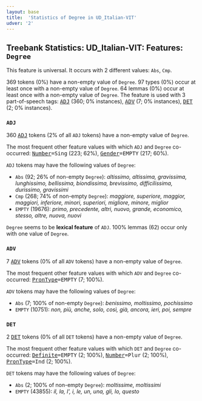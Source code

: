 ```yaml
---
layout: base
title:  'Statistics of Degree in UD_Italian-VIT'
udver: '2'
---
```


## Treebank Statistics: UD_Italian-VIT: Features: `Degree`

This feature is universal.
It occurs with 2 different values: `Abs`, `Cmp`.

369 tokens (0%) have a non-empty value of `Degree`.
97 types (0%) occur at least once with a non-empty value of `Degree`.
64 lemmas (0%) occur at least once with a non-empty value of `Degree`.
The feature is used with 3 part-of-speech tags: <tt><a href="it_vit-pos-ADJ.html">ADJ</a></tt> (360; 0% instances), <tt><a href="it_vit-pos-ADV.html">ADV</a></tt> (7; 0% instances), <tt><a href="it_vit-pos-DET.html">DET</a></tt> (2; 0% instances).

### `ADJ`

360 <tt><a href="it_vit-pos-ADJ.html">ADJ</a></tt> tokens (2% of all `ADJ` tokens) have a non-empty value of `Degree`.

The most frequent other feature values with which `ADJ` and `Degree` co-occurred: <tt><a href="it_vit-feat-Number.html">Number</a></tt><tt>=Sing</tt> (223; 62%), <tt><a href="it_vit-feat-Gender.html">Gender</a></tt><tt>=EMPTY</tt> (217; 60%).

`ADJ` tokens may have the following values of `Degree`:

* `Abs` (92; 26% of non-empty `Degree`): <em>altissimo, altissima, gravissima, lunghissimo, bellissima, biondissima, brevissimo, difficilissima, durissimo, gravissimi</em>
* `Cmp` (268; 74% of non-empty `Degree`): <em>maggiore, superiore, maggior, maggiori, inferiore, minori, superiori, migliore, minore, miglior</em>
* `EMPTY` (19676): <em>primo, precedente, altri, nuovo, grande, economico, stesso, altre, nuova, nuovi</em>

`Degree` seems to be **lexical feature** of `ADJ`. 100% lemmas (62) occur only with one value of `Degree`.

### `ADV`

7 <tt><a href="it_vit-pos-ADV.html">ADV</a></tt> tokens (0% of all `ADV` tokens) have a non-empty value of `Degree`.

The most frequent other feature values with which `ADV` and `Degree` co-occurred: <tt><a href="it_vit-feat-PronType.html">PronType</a></tt><tt>=EMPTY</tt> (7; 100%).

`ADV` tokens may have the following values of `Degree`:

* `Abs` (7; 100% of non-empty `Degree`): <em>benissimo, moltissimo, pochissimo</em>
* `EMPTY` (10751): <em>non, più, anche, solo, così, già, ancora, ieri, poi, sempre</em>

### `DET`

2 <tt><a href="it_vit-pos-DET.html">DET</a></tt> tokens (0% of all `DET` tokens) have a non-empty value of `Degree`.

The most frequent other feature values with which `DET` and `Degree` co-occurred: <tt><a href="it_vit-feat-Definite.html">Definite</a></tt><tt>=EMPTY</tt> (2; 100%), <tt><a href="it_vit-feat-Number.html">Number</a></tt><tt>=Plur</tt> (2; 100%), <tt><a href="it_vit-feat-PronType.html">PronType</a></tt><tt>=Ind</tt> (2; 100%).

`DET` tokens may have the following values of `Degree`:

* `Abs` (2; 100% of non-empty `Degree`): <em>moltissime, moltissimi</em>
* `EMPTY` (43855): <em>il, la, l', i, le, un, una, gli, lo, questo</em>


